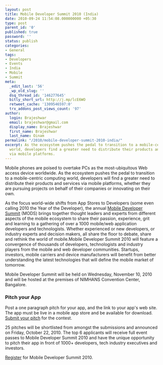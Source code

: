 ```yaml
---
layout: post
title: Mobile Developer Summit 2010 (India)
date: 2010-09-24 11:54:08.000000000 +05:30
type: post
parent_id: '0'
published: true
password: ''
status: publish
categories:
- General
tags:
- Developers
- Events
- India
- Mobile
- Summit
meta:
  _edit_last: '56'
  _wp_old_slug: ''
  dsq_thread_id: '146277645'
  bitly_short_url: http://j.mp/lcE6WO
  retweet_cache: '1309546597:0'
  trx_addons_post_views_count: '97'
author:
  login: Brajeshwar
  email: brajeshwar@gmail.com
  display_name: Brajeshwar
  first_name: Brajeshwar
  last_name: Oinam
permalink: "/2010/mobile-developer-summit-2010-india/"
excerpt: As the ecosystem pushes the pedal to transition to a mobile-centric computing
  world, developers find a greater need to distribute their products and services
  via mobile platforms.
---
```

<p>Mobile phones are poised to overtake PCs as the most-ubiquitous Web access device worldwide. As the ecosystem pushes the pedal to transition to a mobile-centric computing world, developers will find a greater need to distribute their products and services via mobile platforms, whether they are pursuing projects on behalf of their companies or innovating on their own.</p>
<p>As the focus world-wide shifts from App Stores to Developers (some even calling 2010 the Year of the Developer), the annual <a href="http://www.mobiledevelopersummit.com/">Mobile Developer Summit</a> (MODS) brings together thought leaders and experts from different aspects of the mobile ecosystem to share their passion, experience, grit and learning to a gathering of over a 1000 mobile/web application developers and technologists. Whether experienced or new developers, or industry experts and decision makers, all share the floor to debate, share and rethink the world of mobile.Mobile Developer Summit 2010 will feature a convergence of thousands of developers, technologists and industry players from the mobile and web developer communities. Startups, investors, mobile carriers and device manufacturers will benefit from better understanding the latest technologies that will define the mobile market of tomorrow.</p>
<p>Mobile Developer Summit will be held on Wednesday, November 10, 2010 and will be hosted at the premises of NIMHANS Convention Center, Bangalore.</p>
<h3>Pitch your App</h3>
<p>Post a one paragraph pitch for your app, and the link to your app's web site. The app must be live in a mobile app store and be available for download. <a href="http://www.developermarch.com/mods/contest.html#contestPage">Submit your pitch</a> for the contest.</p>
<p>25 pitches will be shortlisted from amongst the submissions and announced on Friday, October 22, 2010. The top 6 applicants will receive full event passes to Mobile Developer Summit 2010 and have the unique opportunity to pitch their app in front of 1000+ developers, tech industry executives and investors.</p>
<p><a href="http://www.developermarch.com/mods/registration.html">Register</a> for Mobile Developer Summit 2010.</p>
